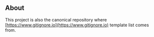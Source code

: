 ## About

This project is also the canonical repository where [https://www.gitignore.io](https://www.gitignore.io) template list comes from.
